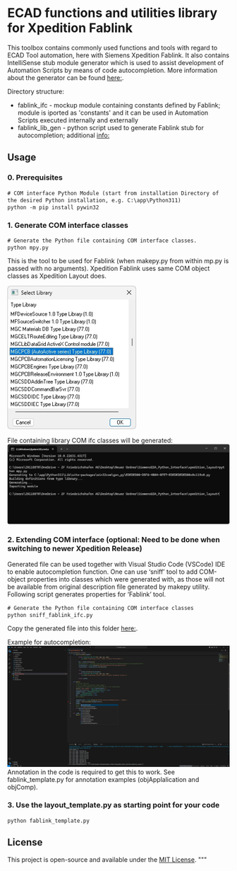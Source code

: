 # ECAD functions and utilities library for Xpedition Fablink

This toolbox contains commonly used functions and tools with regard to ECAD Tool automation, here with Siemens Xpedition Fablink.
It also contains IntelliSense stub module generator which is used to assist development of Automation Scripts by means of code autocompletion.
More information about the generator can be found [here:](./fablink_lib_gen/README.md).

Directory structure:

* fablink_ifc - mockup module containing constants defined by Fablink; module is iported as 'constants' and it can be used in Automation Scripts executed internally and externally 
* fablink_lib_gen - python script used to generate Fablink stub for autocompletion; additional [info:](./fablink_lib_gen/README.md) 

## Usage

### 0. Prerequisites
```
# COM interface Python Module (start from installation Directory of the desired Python installation, e.g. C:\app\Python311)
python -m pip install pywin32
```
### 1. Generate COM interface classes
```
# Generate the Python file containing COM interface classes.
python mpy.py
```

This is the tool to be used for Fablink (when makepy.py from within mp.py is passed with no arguments). Xpedition Fablink uses same COM object classes as Xpedition Layout does.

![Fablink](images/COM-Library-Xpedition-Layout.jpg)

File containing library COM ifc classes will be generated:
![COM module](images/Generated_COM-Module.jpg)

### 2. Extending COM interface (optional: Need to be done when switching to newer Xpedition Release)

Generated file can be used together with Visual Studio Code (VSCode) IDE to enable autocompletion function.
One can use ‘sniff’ tool to add COM-object properties into classes which were generated with, as those will not be available from 
original description file generated by makepy utility. Following script generates properties for ‘Fablink’ tool.

```
# Generate the Python file containing COM interface classes
python sniff_fablink_ifc.py 
```
Copy the generated file into this folder [here:](./fablink_ifc.py).

Example for autocompletion:
![autocompletion](images/VSCode_autocompletion_example.JPG)
Annotation in the code is required to get this to work. See fablink_template.py for annotation examples (objApplalication and objComp).

### 3. Use the layout_template.py as starting point for your code
```
python fablink_template.py
```

## License

This project is open-source and available under the [MIT License](LICENSE).
"""


